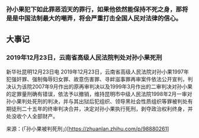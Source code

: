 ### 孙小果犯下如此罪恶滔天的罪行，如果他依然能保持不死之身，那将是是中国法制最大的嘲弄，将会严重打击全国人民对法律的信心。

## 大事记

### 2019年12月23日，云南省高级人民法院判处对孙小果死刑

新华社昆明12月23日电 2019年12月23日，云南省高级人民法院对孙小果1997年犯强奸罪、强制侮辱妇女罪、故意伤害罪、寻衅滋事罪再审案件依法公开宣判，判决认为该院2007年9月作出的原再审判决以及1999年3月作出的二审判决对孙小果的定罪量刑确有错误，依法予以撤销，维持昆明市中级人民法院1998年2月一审对孙小果判处死刑的判决，并与其出狱后犯组织、领导黑社会性质组织等罪被判处有期徒刑二十五年的终审判决合并，决定对孙小果执行死刑，剥夺政治权利终身，并处没收个人全部财产。

来源：(「孙小果被判死刑」)[https://zhuanlan.zhihu.com/p/98880261]
